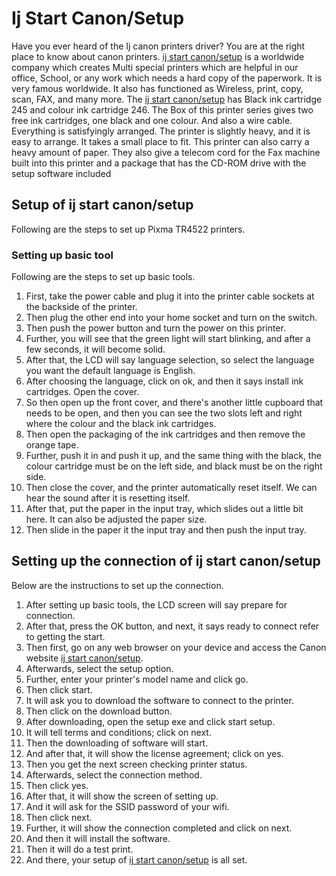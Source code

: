
# Ij Start Canon/Setup




Have you ever heard of the Ij canon printers driver? You are at the right place to know about canon printers. [ij start canon/setup](https://setijijstarts.github.io/) is a worldwide company which creates Multi special printers which are helpful in our office, School, or any work which needs a hard copy of the paperwork. It is very famous worldwide. It also has functioned as Wireless, print, copy, scan, FAX, and many more. The [ij start canon/setup](https://setijijstarts.github.io/) has Black ink cartridge 245 and colour ink cartridge 246.
The Box of this printer series gives two free ink cartridges, one black and one colour. And also a wire cable. Everything is satisfyingly arranged. The printer is slightly heavy, and it is easy to arrange. It takes a small place to fit. This printer can also carry a heavy amount of paper. They also give a telecom cord for the Fax machine built into this printer and a package that has the CD-ROM drive with the setup software included


## Setup of ij start canon/setup
Following are the steps to set up Pixma TR4522 printers.
### Setting up basic tool
Following are the steps to set up basic tools.
1. First, take the power cable and plug it into the printer cable sockets at the backside of the printer.
2. Then plug the other end into your home socket and turn on the switch.
3. Then push the power button and turn the power on this printer.
4. Further, you will see that the green light will start blinking, and after a few seconds, it will become solid.
5. After that, the LCD will say language selection, so select the language you want the default language is English.
6. After choosing the language, click on ok, and then it says install ink cartridges. Open the cover.
7. So then open up the front cover, and there's another little cupboard that needs to be open, and then you can see the two slots left and right where the colour and the black ink cartridges.
8. Then open the packaging of the ink cartridges and then remove the orange tape.
9. Further, push it in and push it up, and the same thing with the black, the colour cartridge must be on the left side, and black must be on the right side.
10. Then close the cover, and the printer automatically reset itself. We can hear the sound after it is resetting itself.
11. After that, put the paper in the input tray, which slides out a little bit here. It can also be adjusted the paper size.
12. Then slide in the paper it the input tray and then push the input tray.



## Setting up the connection of ij start canon/setup
Below are the instructions to set up the connection.
1. After setting up basic tools, the LCD screen will say prepare for connection.
2. After that, press the OK button, and next, it says ready to connect refer to getting the start.
3. Then first, go on any web browser on your device and access the Canon website [ij start canon/setup](https://setijijstarts.github.io/).
4. Afterwards, select the setup option.
5. Further, enter your printer's model name and click go.
6. Then click start.
7. It will ask you to download the software to connect to the printer.
8. Then click on the download button.
9. After downloading, open the setup exe and click start setup.
10. It will tell terms and conditions; click on next.
11. Then the downloading of software will start.
12. And after that, it will show the license agreement; click on yes.
13. Then you get the next screen checking printer status.
14. Afterwards, select the connection method.
15. Then click yes.
16. After that, it will show the screen of setting up.
17. And it will ask for the SSID password of your wifi.
18. Then click next.
19. Further, it will show the connection completed and click on next.
20. And then it will install the software.
21. Then it will do a test print.
22. And there, your setup of [ij start canon/setup](https://setijijstarts.github.io/) is all set.


